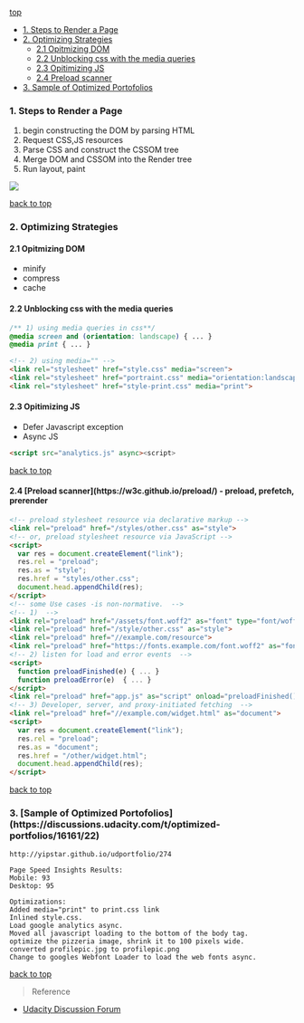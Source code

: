 [top](#top)

- [1. Steps to Render a Page](#Steps-to-Render-a-Page)
- [2. Optimizing Strategies](#Optimizing)
  - [2.1 Opitmizing DOM](#Optimizing-DOM)
  - [2.2 Unblocking css with the media queries](#Unblocking-css-with-the-media-queries)
  - [2.3 Opitimizing JS](#Opitimizing-JS)
  - [2.4 Preload scanner](#Preload-scanner)
- [3. Sample of Optimized Portofolios](#Optimizing)

<h3 id="Steps-to-Render-a-Page">1. Steps to Render a Page</h3>

1. begin constructing the DOM by parsing HTML
2. Request CSS,JS resources
3. Parse CSS and construct the CSSOM tree
4. Merge DOM and CSSOM into the Render tree
5. Run layout, paint

![](http://i.imgur.com/dKTlPCM.png)

[back to top](#top)

<h3 id="Optimizing">2. Optimizing Strategies</h3>

<h4 id="Optimizing-DOM">2.1 Opitmizing DOM</h4>

- minify
- compress
- cache

<h4 id="Unblocking-css-with-the-media-queries">2.2 Unblocking css with the media queries</h4>

```css
/** 1) using media queries in css**/
@media screen and (orientation: landscape) { ... }
@media print { ... }
```

```html
<!-- 2) using media="" -->
<link rel="stylesheet" href="style.css" media="screen">
<link rel="stylesheet" href="portraint.css" media="orientation:landscape">
<link rel="stylesheet" href="style-print.css" media="print">
```

<h4 id="Opitimizing-JS">2.3 Opitimizing JS</h4>

- Defer Javascript exception
- Async JS

```html
<script src="analytics.js" async><script>
```

[back to top](#top)

<h4 id="Preload-scanner">2.4 [Preload scanner](https://w3c.github.io/preload/) - preload, prefetch, prerender</h4>

```html
<!-- preload stylesheet resource via declarative markup -->
<link rel="preload" href="/styles/other.css" as="style">
<!-- or, preload stylesheet resource via JavaScript -->
<script>
  var res = document.createElement("link");
  res.rel = "preload";
  res.as = "style";
  res.href = "styles/other.css";
  document.head.appendChild(res);
</script>
<!-- some Use cases -is non-normative.  -->
<!-- 1)  -->
<link rel="preload" href="/assets/font.woff2" as="font" type="font/woff2">
<link rel="preload" href="/style/other.css" as="style">
<link rel="preload" href="//example.com/resource">
<link rel="preload" href="https://fonts.example.com/font.woff2" as="font" crossorigin type="font/woff2">
<!-- 2) listen for load and error events  -->
<script>
  function preloadFinished(e) { ... }
  function preloadError(e)  { ... }
</script>
<link rel="preload" href="app.js" as="script" onload="preloadFinished()" onerror="preloadError()">
<!-- 3) Developer, server, and proxy-initiated fetching  -->
<link rel="preload" href="//example.com/widget.html" as="document">
<script>
  var res = document.createElement("link");
  res.rel = "preload";
  res.as = "document";
  res.href = "/other/widget.html";
  document.head.appendChild(res);
</script>
```

[back to top](#top)

<h3 id="Optimizing">3. [Sample of Optimized Portofolios](https://discussions.udacity.com/t/optimized-portfolios/16161/22)</h3>

```
http://yipstar.github.io/udportfolio/274

Page Speed Insights Results:
Mobile: 93
Desktop: 95

Optimizations:
Added media="print" to print.css link
Inlined style.css.
Load google analytics async. 
Moved all javascript loading to the bottom of the body tag.
optimize the pizzeria image, shrink it to 100 pixels wide.
converted profilepic.jpg to profilepic.png
Change to googles Webfont Loader to load the web fonts async.
```

[back to top](#top)

> Reference

- [Udacity Discussion Forum](https://discussions.udacity.com/c/standalone-courses/website-performance-optimization)
